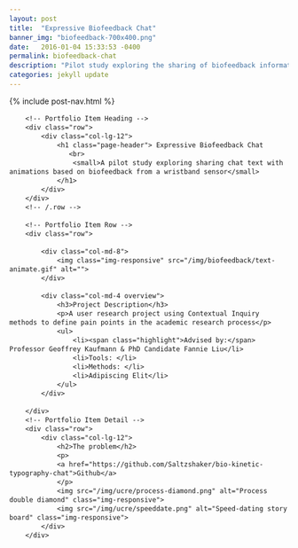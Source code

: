 ```yaml
---
layout: post
title:  "Expressive Biofeedback Chat"
banner_img: "biofeedback-700x400.png"
date:   2016-01-04 15:33:53 -0400
permalink: biofeedback-chat
description: "Pilot study exploring the sharing of biofeedback information through a chat application with kinetic typography"
categories: jekyll update
---
```


{% include post-nav.html %}
<div class="container post">

        <!-- Portfolio Item Heading -->
        <div class="row">
            <div class="col-lg-12">
                <h1 class="page-header"> Expressive Biofeedback Chat
                   <br>
                    <small>A pilot study exploring sharing chat text with animations based on biofeedback from a wristband sensor</small>
                </h1>
            </div>
        </div>
        <!-- /.row -->

        <!-- Portfolio Item Row -->
        <div class="row">

            <div class="col-md-8">
                <img class="img-responsive" src="/img/biofeedback/text-animate.gif" alt="">
            </div>

            <div class="col-md-4 overview">
                <h3>Project Description</h3>
                <p>A user research project using Contextual Inquiry methods to define pain points in the academic research process</p>
                <ul>
                    <li><span class="highlight">Advised by:</span> Professor Geoffrey Kaufmann & PhD Candidate Fannie Liu</li>
                    <li>Tools: </li>
                    <li>Methods: </li>
                    <li>Adipiscing Elit</li>
                </ul>
            </div>

        </div>
        <!-- Portfolio Item Detail -->
        <div class="row">    
            <div class="col-lg-12">
                <h2>The problem</h2>
                <p>
                <a href="https://github.com/Saltzshaker/bio-kinetic-typography-chat">Github</a>
                </p>
                <img src="/img/ucre/process-diamond.png" alt="Process double diamond" class="img-responsive">
                <img src="/img/ucre/speeddate.png" alt="Speed-dating story board" class="img-responsive">
            </div>
        </div>




